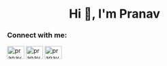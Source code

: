 <h1 align="center">Hi 👋, I'm Pranav</h1>

<h3 align="left">Connect with me:</h3>
<p align="left">
<a href="https://twitter.com/pranavs33328876" target="blank"><img align="center" src="https://raw.githubusercontent.com/rahuldkjain/github-profile-readme-generator/master/src/images/icons/Social/twitter.svg" alt="pranavs33328876" height="30" width="40" /></a>
<a href="https://linkedin.com/in/pranav-s-24185a241" target="blank"><img align="center" src="https://raw.githubusercontent.com/rahuldkjain/github-profile-readme-generator/master/src/images/icons/Social/linked-in-alt.svg" alt="pranav-s-24185a241" height="30" width="40" /></a>
<a href="https://instagram.com/pranav._io" target="blank"><img align="center" src="https://raw.githubusercontent.com/rahuldkjain/github-profile-readme-generator/master/src/images/icons/Social/instagram.svg" alt="pranav._io" height="30" width="40" /></a>
</p>
